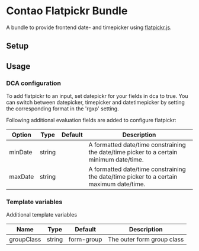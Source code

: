 # Contao Flatpickr Bundle

A bundle to provide frontend date- and timepicker using [flatpickr.js](https://flatpickr.js.org).

## Setup

## Usage

### DCA configuration

To add flatpickr to an input, set datepickr for your fields in dca to true. You can switch between datepicker, timepicker and datetimepicker by setting the corresponding format in the 'rgxp' setting.

Following additional evaluation fields are added to configure flatpickr:

Option  | Type   | Default | Description
------- | ------ | ------- | -----------
minDate | string |         | A formatted date/time constraining the date/time picker to a certain minimum date/time.
maxDate | string |         | A formatted date/time constraining the date/time picker to a certain maximum date/time.

### Template variables

Additional template variables

Name       | Type   | Default    | Description
---------- | ------ | ---------- | -----------
groupClass | string | form-group | The outer form group class